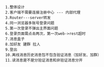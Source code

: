     1.整体设计
    2.客户端不需要连接注册中心 --- 内部代理
    3.Router---server转发
    4.同一浏览器多账号登录问题
    5.第一次登录不弹出主界面问题
    6.登录页面需点击两次，第一次web->rest超时
    7.消息盒子
    8.加好友 建群 拉人
    9.登出
    10.离线消息历史消息包不包含验证消息（加好友、加群）
    11.读消息是不是分验证消息和非验证消息分开
   